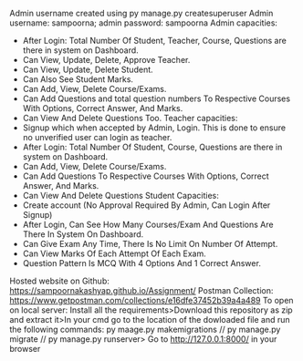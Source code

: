 Admin username created using py manage.py createsuperuser
Admin username: sampoorna; admin password: sampoorna
Admin capacities: 
- After Login: Total Number Of Student, Teacher, Course, Questions are there in system on Dashboard.
- Can View, Update, Delete, Approve Teacher.
- Can View, Update, Delete Student.
- Can Also See Student Marks.
- Can Add, View, Delete Course/Exams.
- Can Add Questions and total question numbers To Respective Courses With Options, Correct Answer, And Marks.
- Can View And Delete Questions Too.
Teacher capacities:
- Signup which when accepted by Admin, Login. This is done to ensure no unverified user can login as teacher. 
- After Login: Total Number Of Student, Course, Questions are there in system on Dashboard.
- Can Add, View, Delete Course/Exams.
- Can Add Questions To Respective Courses With Options, Correct Answer, And Marks.
- Can View And Delete Questions
Student Capacities: 
- Create account (No Approval Required By Admin, Can Login After Signup)
- After Login, Can See How Many Courses/Exam And Questions Are There In System On Dashboard.
- Can Give Exam Any Time, There Is No Limit On Number Of Attempt.
- Can View Marks Of Each Attempt Of Each Exam.
- Question Pattern Is MCQ With 4 Options And 1 Correct Answer.

Hosted website on Github: https://sampoornakashyap.github.io/Assignment/
Postman Collection: https://www.getpostman.com/collections/e16dfe37452b39a4a489
To open on local server: Install all the requirements>Download this repository as zip and extract it>In your cmd go to the location of the dowloaded file and run the following commands: py maage.py makemigrations // py manage.py migrate // py manage.py runserver> Go to http://127.0.0.1:8000/ in your browser
